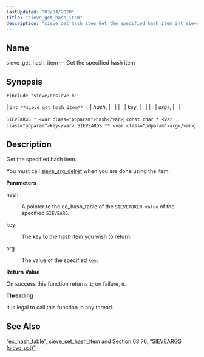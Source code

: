 ```yaml
---
lastUpdated: "03/04/2020"
title: "sieve_get_hash_item"
description: "sieve get hash item Get the specified hash item int sieve get hash item hash key arg SIEVEARGS hash const char key SIEVEARGS arg Get the specified hash item You must call sieve arg delref when you are done using the item hash A pointer to the ec hash table..."
---
```


<a name="apis.sieve_get_hash_item"></a> 
## Name

sieve_get_hash_item — Get the specified hash item

## Synopsis

`#include "sieve/ecsieve.h"`

| `int **sieve_get_hash_item** (` | <var class="pdparam">hash</var>, |   |
|   | <var class="pdparam">key</var>, |   |
|   | <var class="pdparam">arg</var>`)`; |   |

`SIEVEARGS * <var class="pdparam">hash</var>`;
`const char * <var class="pdparam">key</var>`;
`SIEVEARGS ** <var class="pdparam">arg</var>`;<a name="idp60134992"></a> 
## Description

Get the specified hash item.

You must call [sieve_arg_delref](/momentum/3/3-api/apis-sieve-arg-delref) when you are done using the item.

**<a name="idp60137424"></a> Parameters**

<dl class="variablelist">

<dt>hash</dt>

<dd>

A pointer to the ec_hash_table of the `SIEVETOKEN value` of the specified `SIEVEARG`.

</dd>

<dt>key</dt>

<dd>

The key to the hash item you wish to return.

</dd>

<dt>arg</dt>

<dd>

The value of the specified `key`.

</dd>

</dl>

**<a name="idp60145200"></a> Return Value**

On success this function returns `1`; on failure, `0`.

**<a name="idp60147024"></a> Threading**

It is legal to call this function in any thread.

<a name="idp60148128"></a> 
## See Also

[“ec_hash_table”](/momentum/3/3-api/structs-ec-hash-table), [sieve_set_hash_item](/momentum/3/3-api/apis-sieve-set-hash-item) and [Section 68.76, “SIEVEARGS (sieve_ast)”](structs.sieve_ast "68.76. SIEVEARGS (sieve_ast)")
